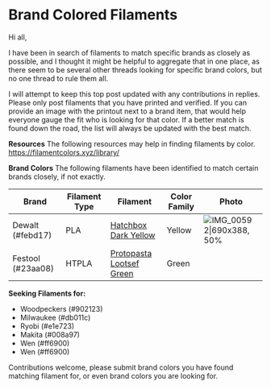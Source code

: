 # Brand Colored Filaments

Hi all, 

I have been in search of filaments to match specific brands as closely as possible, and I thought it might be helpful to aggregate that in one place, as there seem to be several other threads looking for specific brand colors, but no one thread to rule them all.

I will attempt to keep this top post updated with any contributions in replies. Please only post filaments that you have printed and verified. If you can provide an image with the printout next to a brand item, that would help everyone gauge the fit who is looking for that color. If a better match is found down the road, the list will always be updated with the best match.

**Resources**
The following resources may help in finding filaments by color.
https://filamentcolors.xyz/library/

**Brand Colors**
The following filaments have been identified to match certain brands closely, if not exactly.


|Brand | Filament Type | Filament | Color Family | Photo|
|--- | --- | --- | --- | ---|
|Dewalt (#febd17) | PLA | [Hatchbox Dark Yellow](https://www.amazon.com/HATCHBOX-Filament-Dimensional-Accuracy-Printing/dp/B09WWVH8J1) | Yellow | ![IMG_0059 2\|690x388, 50%](upload://nqY1wTlArdlMDyeZjmcMoY5Wf0t.jpeg)|
|Festool (#23aa08) | HTPLA | [Protopasta Lootsef Green](https://proto-pasta.com/products/lootsef-green-htpla) | Green | |

**Seeking Filaments for:**
- Woodpeckers (#902123)
- Milwaukee (#db011c)
- Ryobi (#e1e723)
- Makita (#008a97)
- Wen (#ff6900)
- Wen (#ff6900)

Contributions welcome, please submit brand colors you have found matching filament for, or even brand colors you are looking for.
